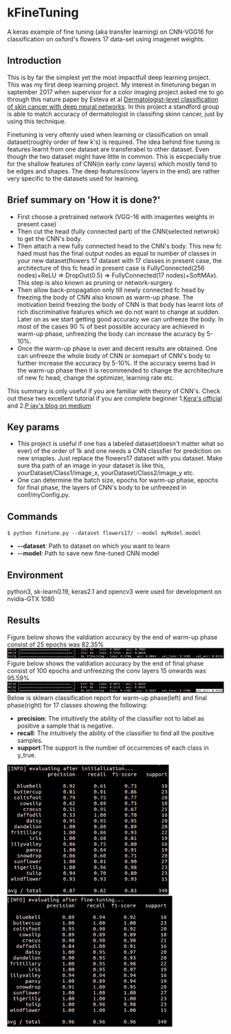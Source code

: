 # kFineTuning
A keras example of fine tuning (aka transfer learning) on CNN-VGG16 for classification on oxford's flowers 17 data-set using imagenet weights.

## Introduction
This is by far the simplest yet the most impactfull deep learning project. This was my first deep learning project. My interest in finetuning began in saptember 2017 when supervisor for a color imaging project asked me to go through this nature paper by Esteva et al [Dermatologist-level classification of skin cancer with deep neural networks](https://www.nature.com/articles/nature21056). In this project a standford group is able to match accuracy of dermatologist in classifing skinn cancer, just by using this technique. 

Finetuning is very oftenly used when learning or classification on small dataset(roughly order of few k's) is required. The idea behind fine tuning is features learnt from one dataset are transferabel to other dataset. Even though the two dataset might have little in common. This is escpecially true for the shallow features of CNN(in early conv layers) which mostly tend to be edges and shapes. The deep features(conv layers in the end) are rather very specific to the datasets used for learning.

## Brief summary on 'How it is done?'
- First choose a pretrained network (VGG-16 with imagentes weights in present case)
- Then cut the head (fully connected part) of the CNN(selected netwrok) to get the CNN's body.
- Then attach a new fully connected head to the CNN's body. This new fc haed must has the final output nodes as equal to number of classes in your new dataset(flowers 17 dataset with 17 classes in present case, the architecture of this fc head in present case is FullyConnected(256 nodes)+ReLU => DropOut(0.5) => FullyConnected(17 nodes)+SoftMAx). This step is also known as pruning or network-surgery.
- Then allow back-propagation only till newly connected fc head by freezing the body of CNN also known as warm-up phase. The motivation beind freezing the body of CNN is that body has learnt lots of rich discriminative features which we do not want to change at sudden. Later on as we start getting good accuracy we can unfreeze the body. In most of the cases 90 % of best possible accuracy are achieved in warm-up phase, unfreezing the body can increase the acuracy by 5-10%.
- Once the warm-up phase is over and decent results are obtained. One can unfreeze the whole body of CNN or somepart of CNN's body to further increase the accuracy by 5-10%. If the accuracy seems bad in the warm-up phase then it is recommended to change the acrchitechure of new fc head, change the optimizer, learning rate etc.

This summary is only useful if you are familiar with theory of CNN's. Check out these two excellent tutorial if you are complete beginner 1.[Kera's official](https://blog.keras.io/building-powerful-image-classification-models-using-very-little-data.html) and 2.[P jay's blog on medium](https://medium.com/@14prakash/transfer-learning-using-keras-d804b2e04ef8)

## Key params
- This project is useful if one has a labeled dataset(doesn't matter what so ever) of the order of 1k and  one needs a CNN classfier for prediction on new smaples. Just replace the flowers17 dataset with you dataset. Make sure tha path of an image in your dataset is like this, yourDataset/Class1/image_x, yourDataset/Class2/image_y etc.
- One can determine the batch size, epochs for warm-up phase, epochs for final phase, the layers of CNN's body to be unfreezed in conf/myConfig.py. 

## Commands
``` shell
$ python finetune.py --dataset flowers17/ --model myModel.model 
```
- **--dataset**: Path to dataset on which you want to learn
- **--model**: Path to save new fine-tuned CNN model

## Environment
python3, sk-learn0.19, keras2.1 and opencv3 were  used for development on nvidia-GTX 1080

## Results
Figure below shows the valdiation accuracy by the end of warm-up phase consist of 25 epochs was 82.35%
![warmUpAcc](./images/warmUpAcc.png)
Figure below shows the valdiation accuracy by the end of final phase consist of 100 epochs and unfreezing the conv layers 15 onwards was 95.59%
![fullFineTuningAcc](./images/fullFineTuningAcc.png)
Below is sklearn classification report for warm-up phase(left) and final phase(right) for 17 classes showing the following:
- **precision**: The intuitively the ability of the classifier not to label as positive a sample that is negative.
- **recall**:  The intuitively the ability of the classifier to find all the positive samples.
- **support**:The support is the number of occurrences of each class in y_true.

![warmUp](./images/warmUp.png)
![fullFineTuning](./images/fullFineTuning.png)

